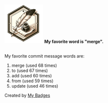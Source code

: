 <img src="https://github.com/my-badges/my-badges/blob/master/badges/favorite-word/favorite-word.png?raw=true" alt="My favorite word is &quot;merge&quot;." title="My favorite word is &quot;merge&quot;." width="128">
<strong>My favorite word is &quot;merge&quot;.</strong>
<br><br>

My favorite commit message words are:

1. merge (used 68 times)
2. to (used 67 times)
3. add (used 60 times)
4. from (used 59 times)
5. update (used 46 times)


Created by <a href="https://github.com/my-badges/my-badges">My Badges</a>